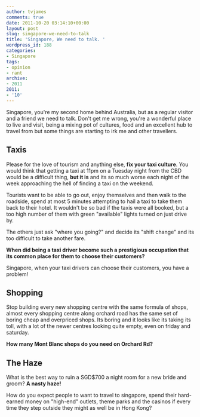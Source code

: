 ```yaml
---
author: tvjames
comments: true
date: 2011-10-20 03:14:10+00:00
layout: post
slug: singapore-we-need-to-talk
title: 'Singapore, We need to talk. '
wordpress_id: 188
categories:
- Singapore
tags:
- opinion
- rant
archive: 
- 2011
2011:
- '10'
---
```


Singapore, you're my second home behind Australia, but as a regular visitor and a friend we need to talk. Don't get me wrong, you're a wonderful place to live and visit, being a mixing pot of cultures, food and an excellent hub to travel from but some things are starting to irk me and other travellers.

## Taxis

Please for the love of tourism and anything else, **fix your taxi culture**. You would think that getting a taxi at 11pm on a Tuesday night from the CBD would be a difficult thing, **but it is** and its so much worse each night of the week approaching the hell of finding a taxi on the weekend.

Tourists want to be able to go out, enjoy themselves and then walk to the roadside, spend at most 5 minutes attempting to hail a taxi to take them back to their hotel. It wouldn't be so bad if the taxis were all booked, but a too high number of them with green "available" lights turned on just drive by.

The others just ask "where you going?" and decide its "shift change" and its too difficult to take another fare.

**When did being a taxi driver become such a prestigious occupation that its common place for them to choose their customers?**

Singapore, when your taxi drivers can choose their customers, you have a problem!

## Shopping

Stop building every new shopping centre with the same formula of shops, almost every shopping centre along orchard road has the same set of boring cheap and overpriced shops. Its boring and it looks like its taking its toll, with a lot of the newer centres looking quite empty, even on friday and saturday.

**How many Mont Blanc shops do you need on Orchard Rd?**

## The Haze

What is the best way to ruin a SGD$700 a night room for a new bride and groom? **A nasty haze!**

How do you expect people to want to travel to singapore, spend their hard-earned money on "high-end" outlets, theme parks and the casinos if every time they step outside they might as well be in Hong Kong?

